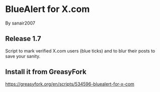 # BlueAlert for X.com
By sanair2007



## Release 1.7
Script to mark verified X.com users (blue ticks) and to blur their posts to save your sanity.

## Install it from GreasyFork
https://greasyfork.org/en/scripts/534596-bluealert-for-x-com
